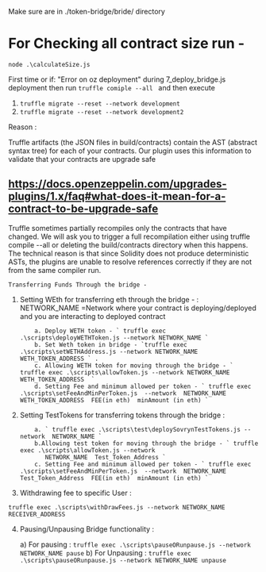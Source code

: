 Make sure are in ./token-bridge/bride/ directory

# For Checking all contract size run -

`node .\calculateSize.js`

First time or if: "Error on oz deployment" during 7_deploy_bridge.js deployment
then run `truffle comiple --all ` and then execute

1. `truffle migrate --reset --network development`
2. `truffle migrate --reset --network development2`

Reason :

Truffle artifacts (the JSON files in build/contracts) contain the AST (abstract syntax tree) for each of your contracts. Our plugin uses this information to validate that your contracts are upgrade safe

## https://docs.openzeppelin.com/upgrades-plugins/1.x/faq#what-does-it-mean-for-a-contract-to-be-upgrade-safe

Truffle sometimes partially recompiles only the contracts that have changed. We will ask you to trigger a full recompilation either using truffle compile --all or deleting the build/contracts directory when this happens. The technical reason is that since Solidity does not produce deterministic ASTs, the plugins are unable to resolve references correctly if they are not from the same compiler run.

`Transferring Funds Through the bridge -`

1.  Setting WEth for transferring eth through the bridge - :
    NETWORK_NAME =Network where your contract is deploying/deployed and you are interacting to deployed contract

            a. Deploy WETH token - ` truffle exec .\scripts\deployWETHToken.js --network NETWORK_NAME `
            b. Set Weth token in bridge - `truffle exec .\scripts\setWETHAddress.js --network NETWORK_NAME   WETH_TOKEN_ADDRESS ` .
            c. Allowing WETH token for moving through the bridge - ` truffle exec .\scripts\allowToken.js --network NETWORK_NAME  WETH_TOKEN_ADDRESS  `
            d. Setting Fee and minimum allowed per token - ` truffle exec .\scripts\setFeeAndMinPerToken.js  --network  NETWORK_NAME  WETH_TOKEN_ADDRESS  FEE(in eth)  minAmount (in eth) `

2.  Setting TestTokens for transferring tokens through the bridge :

            a. ` truffle exec .\scripts\test\deploySovrynTestTokens.js --network  NETWORK_NAME `
            b.Allowing test token for moving through the bridge - ` truffle exec .\scripts\allowToken.js --network
               NETWORK_NAME  Test_Token_Address `
            c. Setting Fee and minimum allowed per token - ` truffle exec .\scripts\setFeeAndMinPerToken.js  --network  NETWORK_NAME  Test_Token_Address  FEE(in eth)  minAmount (in eth) `

3.  Withdrawing fee to specific User :

`truffle exec .\scripts\withDrawFees.js --network NETWORK_NAME RECEIVER_ADDRESS`

4.  Pausing/Unpausing Bridge functionality :

    a) For pausing : `truffle exec .\scripts\pauseORunpause.js --network NETWORK_NAME pause`
    b) For Unpausing : `truffle exec .\scripts\pauseORunpause.js --network NETWORK_NAME unpause`
